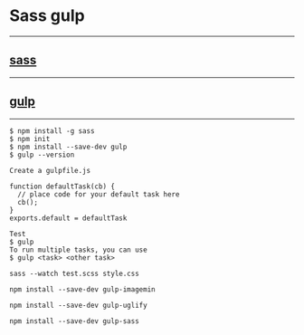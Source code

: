 # Sass gulp

---

## **[sass](http://sass-lang.com/guide)**

---

## **[gulp](https://gulpjs.com/docs/en/getting-started/quick-start)**

---

```
$ npm install -g sass
$ npm init
$ npm install --save-dev gulp
$ gulp --version

Create a gulpfile.js

function defaultTask(cb) {
  // place code for your default task here
  cb();
}
exports.default = defaultTask

Test
$ gulp
To run multiple tasks, you can use
$ gulp <task> <other task>

sass --watch test.scss style.css

npm install --save-dev gulp-imagemin

npm install --save-dev gulp-uglify

npm install --save-dev gulp-sass
```